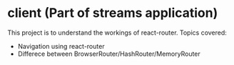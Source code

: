 # client (Part of streams application)

This project is to understand the workings of react-router. Topics covered:
* Navigation using react-router
* Differece between BrowserRouter/HashRouter/MemoryRouter